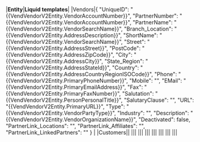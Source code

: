 |**Entity**|**Liquid templates**|
|Vendors|{
  "UniqueID": "{{VendVendorV2Entity.VendorAccountNumber}}",
  "PartnerNumber": "{{VendVendorV2Entity.VendorAccountNumber}}",
  "PartnerName": "{{VendVendorV2Entity.VendorSearchName}}",
  "Branch_Location": "{{VendVendorV2Entity.AddressDescription}}",
  "ShortName": "{{VendVendorV2Entity.VendorSearchName}}",
  "Street": "{{VendVendorV2Entity.AddressStreet}}",
  "PostCode": "{{VendVendorV2Entity.AddressZipCode}}",
  "City": "{{VendVendorV2Entity.AddressCity}}",
  "State_Region": "{{VendVendorV2Entity.AddressStateId}}",
  "Country": "{{VendVendorV2Entity.AddressCountryRegionISOCode}}",
  "Phone": "{{VendVendorV2Entity.PrimaryPhoneNumber}}",
  "Mobile": "",
  "EMail": "{{VendVendorV2Entity.PrimaryEmailAddress}}",
  "Fax": "{{VendVendorV2Entity.PrimaryFaxNumber}}",
  "Salutation": "{{VendVendorV2Entity.PersonPersonalTitle}}",
  "SalutaryClause": "",
  "URL": "{{VendVendorV2Entity.PrimaryURL}}",
  "Type": "{{VendVendorV2Entity.VendorPartyType}}",
  "Industry": "",
  "Description": "{{VendVendorV2Entity.VendorOrganizationName}}",
  "Deactivated": false,
  "PartnerLink_Locations": "",
  "PartnerLink_Affiliates": "",
  "PartnerLink_LinkedPartners": ""
}
|
|Customers||
|||
|||
|||
|||
|||
|||
|||